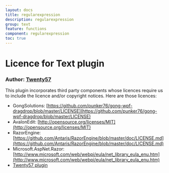 ```yaml
---
layout: docs
title: regularexpression
description: regularexpression
group: text
feature: functions
component: regularexpression
toc: true
---
```

# Licence for Text plugin

### Author: [Twenty57](http://www.twenty57.com)

This plugin incorporates third party components whose licences require us to include the licence and/or copyright notices. Here are those licences:

- GongSolutions: [https://github.com/punker76/gong-wpf-dragdrop/blob/master/LICENSE](https://github.com/punker76/gong-wpf-dragdrop/blob/master/LICENSE)
- AvalonEdit: [http://opensource.org/licenses/MIT](http://opensource.org/licenses/MIT)
- RazorEngine: [https://github.com/Antaris/RazorEngine/blob/master/doc/LICENSE.md](https://github.com/Antaris/RazorEngine/blob/master/doc/LICENSE.md)
- Microsoft.AspNet.Razor: [http://www.microsoft.com/web/webpi/eula/net_library_eula_enu.htm](http://www.microsoft.com/web/webpi/eula/net_library_eula_enu.htm)
- [Twenty57 plugin](https://linx.software/plugins/builtin/licence/)
